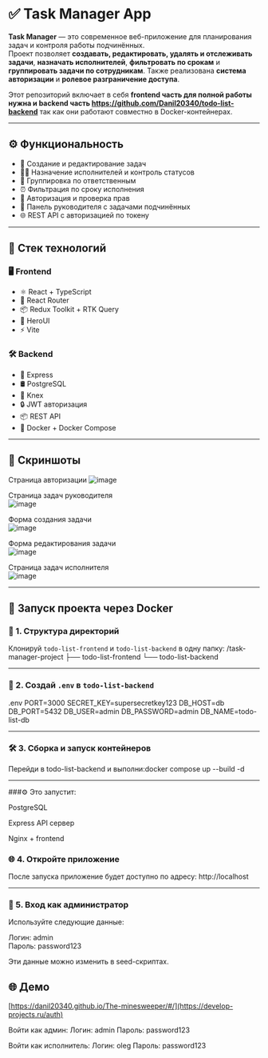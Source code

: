 # ✅ Task Manager App

**Task Manager** — это современное веб-приложение для планирования задач и контроля работы подчинённых.  
Проект позволяет **создавать, редактировать, удалять и отслеживать задачи**, **назначать исполнителей**, **фильтровать по срокам** и **группировать задачи по сотрудникам**. Также реализована **система авторизации** и **ролевое разграничение доступа**.

Этот репозиторий включает в себя **frontend часть для полной работы нужна и backend часть https://github.com/Danil20340/todo-list-backend** так как они работают совместно в Docker-контейнерах.

---

## ⚙️ Функциональность

- 🧾 Создание и редактирование задач
- 🧑‍💼 Назначение исполнителей и контроль статусов
- 📅 Группировка по ответственным
- ⏰ Фильтрация по сроку исполнения
- 🔐 Авторизация и проверка прав
- 🧭 Панель руководителя с задачами подчинённых
- 🌐 REST API с авторизацией по токену

---

## 🧰 Стек технологий

### 🖥 Frontend
- ⚛️ React + TypeScript
- 🧭 React Router
- 📦 Redux Toolkit + RTK Query
- 🎨 HeroUI
- ⚡ Vite

### 🛠 Backend
- 🚀 Express
- 🛢 PostgreSQL
- 🔗 Knex
- 🔒 JWT авторизация
- 📦 REST API
- 🐳 Docker + Docker Compose

---

## 📸 Скриншоты

Страница авторизации 
![image](https://github.com/user-attachments/assets/95cb51a8-ffee-41dc-975b-69332fe3855d)

Страница задач руководителя  
![image](https://github.com/user-attachments/assets/77fda418-f4e9-4a00-8750-945cd58dfcf5)

Форма создания задачи  
![image](https://github.com/user-attachments/assets/459a208a-8ebe-4e82-a91a-644bdd8f507c)

Форма редактирования задачи  
![image](https://github.com/user-attachments/assets/624583c6-31f5-439d-b2ec-261e81131795)

Страница задач исполнителя  
![image](https://github.com/user-attachments/assets/e8822a24-4abe-47a7-acd0-fc148ce4ac2f)

---

## 🚀 Запуск проекта через Docker

### 📁 1. Структура директорий

Клонируй `todo-list-frontend` и `todo-list-backend` в одну папку:
/task-manager-project ├── todo-list-frontend └── todo-list-backend

---

### 📄 2. Создай `.env` в `todo-list-backend`

.env
PORT=3000
SECRET_KEY=supersecretkey123
DB_HOST=db
DB_PORT=5432
DB_USER=admin
DB_PASSWORD=admin
DB_NAME=todo-list-db

---

 ###  🛠️ 3. Сборка и запуск контейнеров
 
Перейди в todo-list-backend и выполни:docker compose up --build -d

---

###⚙️ Это запустит:

PostgreSQL

Express API сервер

Nginx + frontend

### 🌐 4. Откройте приложение
После запуска приложение будет доступно по адресу:
http://localhost

---

### 👤 5. Вход как администратор
Используйте следующие данные:

Логин: admin  
Пароль: password123

Эти данные можно изменить в seed-скриптах.

## 🌐 Демо
[https://danil20340.github.io/The-minesweeper/#/](https://develop-projects.ru/auth)

Войти как админ:
Логин: admin
Пароль: password123

Войти как исполнитель:
Логин: oleg
Пароль: password123
